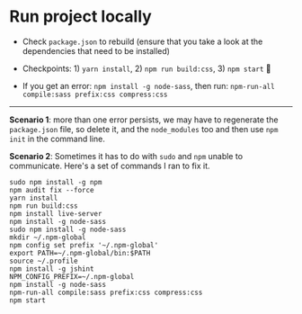 # Run project locally

* Check `package.json` to rebuild (ensure that you take a look at the dependencies that need to be installed)

* Checkpoints: 1) `yarn install`, 2) `npm run build:css`, 3) `npm start` 🚀

* If you get an error: `npm install -g node-sass`, then run: `npm-run-all compile:sass prefix:css compress:css`

-----

**Scenario 1**: more than one error persists, we may have to regenerate the `package.json` file, so delete it, and the `node_modules` too and then use `npm init` in the command line.

**Scenario 2**: Sometimes it has to do with `sudo` and `npm` unable to communicate. Here's a set of commands I ran to fix it.

```
sudo npm install -g npm
npm audit fix --force
yarn install
npm run build:css
npm install live-server
npm install -g node-sass
sudo npm install -g node-sass
mkdir ~/.npm-global
npm config set prefix '~/.npm-global'
export PATH=~/.npm-global/bin:$PATH
source ~/.profile
npm install -g jshint
NPM_CONFIG_PREFIX=~/.npm-global
npm install -g node-sass
npm-run-all compile:sass prefix:css compress:css
npm start
```